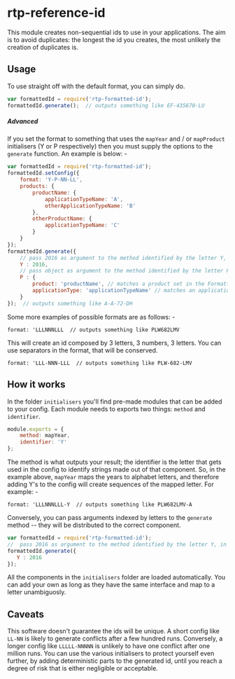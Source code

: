 # rtp-reference-id

This module creates non-sequential ids to use in your applications. The aim is to avoid duplicates: the longest the id
you creates, the most unlikely the creation of duplicates is.

## Usage

To use straight off with the default format, you can simply do.

``` JavaScript
var formattedId = require('rtp-formatted-id');
formattedId.generate();  // outputs something like EF-435670-LU
```

##### Advanced

If you set the format to something that uses the `mapYear` and / or `mapProduct` initialisers (Y or P respectively) then
you must supply the options to the `generate` function. An example is below: -
 
``` javascript
var formattedId = require('rtp-formatted-id');
formattedId.setConfig({
    format: 'Y-P-NN-LL',
    products: {
        productName: {
            applicationTypeName: 'A',
            otherApplicationTypeName: 'B'
        },
        otherProductName: {
            applicationTypeName: 'C'
        }
    }
});
formattedId.generate({
    // pass 2016 as argument to the method identified by the letter Y, in this case mapYear
    Y : 2016,
    // pass object as argument to the method identified by the letter P, in this case mapProduct 
    P : {
        product: 'productName', // matches a product set in the FormattedId config 
        applicationType: 'applicationTypeName' // matches an applicationType set in the FormattedId config
    }
});  // outputs something like A-A-72-DH 
```

Some more examples of possible formats are as follows: -

```
format: 'LLLNNNLLL  // outputs something like PLW682LMV
```

This will create an id composed by 3 letters, 3 numbers, 3 letters.
You can use separators in the format, that will be conserved.

```
format: 'LLL-NNN-LLL  // outputs something like PLW-682-LMV
```

How it works
-------------

In the folder `initialisers` you'll find pre-made modules that can be added to your config. Each module needs to exports
two things: `method` and `identifier`.

``` javascript
module.exports = {
    method: mapYear,
    identifier: 'Y'
};
```

The method is what outputs your result; the identifier is the letter that gets used in the config to identify strings made
out of that component. So, in the example above, `mapYear` maps the years to alphabet letters, and therefore adding Y's to
the config will create sequences of the mapped letter. For example: -

```
format: 'LLLNNNLLL-Y  // outputs something like PLW682LMV-A
```

Conversely, you can pass arguments indexed by letters to the `generate` method -- they will be distributed to the correct
component.

``` javascript
var formattedId = require('rtp-formatted-id');
//  pass 2016 as argument to the method identified by the letter Y, in this case mapYear
formattedId.generate({
   Y : 2016
});
```

All the components in the `initialisers` folder are loaded automatically. You can add your own as long as they have the
same interface and map to a letter unambiguosly.
 
Caveats
-------
 
This software doesn't guarantee the ids will be unique. A short config like `LL-NN` is likely to generate conflicts after 
a few hundred runs. Conversely, a longer config like `LLLLL-NNNNN` is unlikely to have one conflict after one million runs. 
You can use the various initialisers to protect yourself even further, by adding deterministic parts to the generated id, 
until you reach a degree of risk that is either negligible or acceptable.

